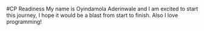 #CP Readiness
My name is Oyindamola Aderinwale and I am excited to start this journey,
I hope it would be a blast from start to finish. Also I love programming!
